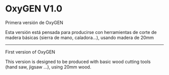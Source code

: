 # OxyGEN V1.0


Primera versión de OxyGEN

Esta versión está pensada para producirse con herramientas de corte de madera básicas (sierra de mano, caladora...), usando madera de 20mm

-------------------------------------------

First version of OxyGEN


This version is designed to be produced with basic wood cutting tools (hand saw, jigsaw ...), using 20mm wood.
